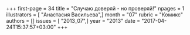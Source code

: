 +++
first-page = 34
title = "Случаю доверяй - но проверяй!"
npages = 1
illustrators = [ "Анастасия Васильева",]
month = "07"
rubric = "Комикс"
authors = []
issues = [ "2013_07",]
year = "2013"
date = "2017-04-24T15:37:57+03:00"
+++
